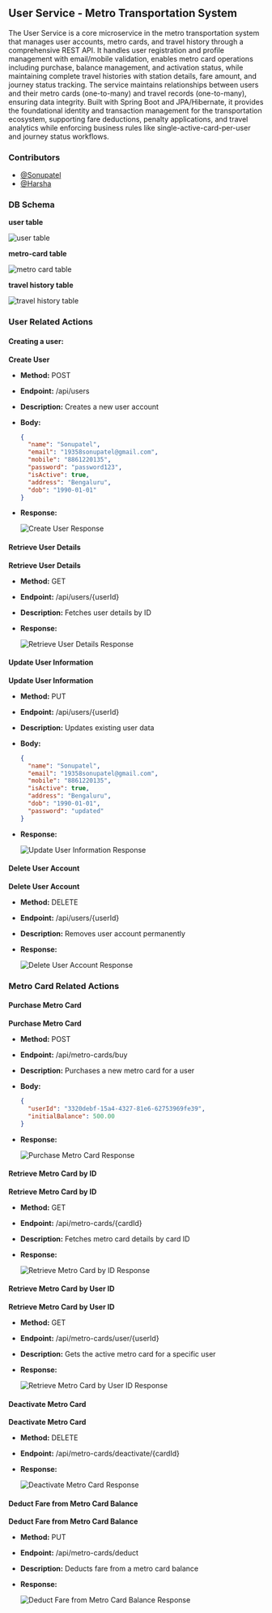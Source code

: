 ## User Service - Metro Transportation System

The User Service is a core microservice in the metro transportation system that manages user accounts, metro cards, and travel history through a comprehensive REST API. It handles user registration and profile management with email/mobile validation, enables metro card operations including purchase, balance management, and activation status, while maintaining complete travel histories with station details, fare amount, and journey status tracking. The service maintains relationships between users and their metro cards (one-to-many) and travel records (one-to-many), ensuring data integrity. Built with Spring Boot and JPA/Hibernate, it provides the foundational identity and transaction management for the transportation ecosystem, supporting fare deductions, penalty applications, and travel analytics while enforcing business rules like single-active-card-per-user and journey status workflows.

### Contributors

* [@Sonupatel](https://github.com/Sonupatel15)
* [@Harsha](https://github.com/harsha188-codes)

### DB Schema

**user table**

![user table](https://github.com/user-attachments/assets/a9ddb266-3a06-4c4a-acd2-af98d1efa21b)

**metro-card table**

![metro card table](https://github.com/user-attachments/assets/cfee2454-2fdf-4f9f-b0d4-0f0cb800c0b6)

**travel history table**

![travel history table](https://github.com/user-attachments/assets/9887c94b-4258-4d6f-b979-b9f54d67b9a5)

### User Related Actions

#### Creating a user:

**Create User**

* **Method:** POST
* **Endpoint:** /api/users
* **Description:** Creates a new user account
* **Body:**

    ```json
    {
      "name": "Sonupatel",
      "email": "19358sonupatel@gmail.com",
      "mobile": "8861220135",
      "password": "password123",
      "isActive": true,
      "address": "Bengaluru",
      "dob": "1990-01-01"
    }
    ```

* **Response:**

    ![Create User Response](https://github.com/user-attachments/assets/614164d9-0544-4998-b333-1b974068ba7e)

#### Retrieve User Details

**Retrieve User Details**

* **Method:** GET
* **Endpoint:** /api/users/{userId}
* **Description:** Fetches user details by ID
* **Response:**

    ![Retrieve User Details Response](https://github.com/user-attachments/assets/f6448faf-7e0c-4e54-b22e-073840ad2a66)

#### Update User Information

**Update User Information**

* **Method:** PUT
* **Endpoint:** /api/users/{userId}
* **Description:** Updates existing user data
* **Body:**

    ```json
    {
      "name": "Sonupatel",
      "email": "19358sonupatel@gmail.com",
      "mobile": "8861220135",
      "isActive": true,
      "address": "Bengaluru",
      "dob": "1990-01-01",
      "password": "updated"
    }
    ```

* **Response:**

    ![Update User Information Response](https://github.com/user-attachments/assets/808ceb42-4560-4a43-af56-09334da962b6)

#### Delete User Account

**Delete User Account**

* **Method:** DELETE
* **Endpoint:** /api/users/{userId}
* **Description:** Removes user account permanently
* **Response:**

    ![Delete User Account Response](https://github.com/user-attachments/assets/ca95e839-e229-44f4-9a28-5dc93ec6be22)

### Metro Card Related Actions

#### Purchase Metro Card

**Purchase Metro Card**

* **Method:** POST
* **Endpoint:** /api/metro-cards/buy
* **Description:** Purchases a new metro card for a user
* **Body:**

    ```json
    {
      "userId": "3320debf-15a4-4327-81e6-62753969fe39",
      "initialBalance": 500.00
    }
    ```

* **Response:**

    ![Purchase Metro Card Response](https://github.com/user-attachments/assets/a3dca57e-68ee-4ae6-a5eb-b40bd258cae0)

#### Retrieve Metro Card by ID

**Retrieve Metro Card by ID**

* **Method:** GET
* **Endpoint:** /api/metro-cards/{cardId}
* **Description:** Fetches metro card details by card ID
* **Response:**

    ![Retrieve Metro Card by ID Response](https://github.com/user-attachments/assets/8cfd60b9-830b-4304-bc0c-deaaf5c85521)

#### Retrieve Metro Card by User ID

**Retrieve Metro Card by User ID**

* **Method:** GET
* **Endpoint:** /api/metro-cards/user/{userId}
* **Description:** Gets the active metro card for a specific user
* **Response:**

    ![Retrieve Metro Card by User ID Response](https://github.com/user-attachments/assets/690509db-3287-4dd4-8b2c-1d492677e297)

#### Deactivate Metro Card

**Deactivate Metro Card**

* **Method:** DELETE
* **Endpoint:** /api/metro-cards/deactivate/{cardId}
* **Response:**

    ![Deactivate Metro Card Response](https://github.com/user-attachments/assets/fa097c46-ad3e-42fa-8646-f933b9170ea6)

#### Deduct Fare from Metro Card Balance

**Deduct Fare from Metro Card Balance**

* **Method:** PUT
* **Endpoint:** /api/metro-cards/deduct
* **Description:** Deducts fare from a metro card balance
* **Response:**

    ![Deduct Fare from Metro Card Balance Response](https://github.com/user-attachments/assets/660363b3-3b1d-4200-bb9e-5b8005a6ca2c)













































































